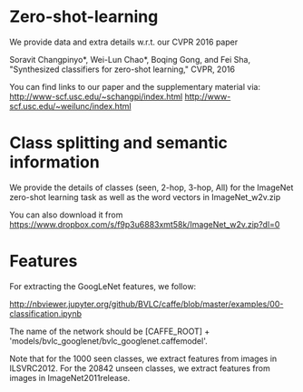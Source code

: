 # Zero-shot-learning
We provide data and extra details w.r.t. our CVPR 2016 paper

Soravit Changpinyo*, Wei-Lun Chao*, Boqing Gong, and Fei Sha, "Synthesized classifiers for zero-shot learning," CVPR, 2016

You can find links to our paper and the supplementary material via:
http://www-scf.usc.edu/~schangpi/index.html
http://www-scf.usc.edu/~weilunc/index.html

# Class splitting and semantic information
We provide the details of classes (seen, 2-hop, 3-hop, All) for the ImageNet zero-shot learning task as well as the word vectors in ImageNet_w2v.zip

You can also download it from https://www.dropbox.com/s/f9p3u6883xmt58k/ImageNet_w2v.zip?dl=0

# Features
For extracting the GoogLeNet features, we follow:

http://nbviewer.jupyter.org/github/BVLC/caffe/blob/master/examples/00-classification.ipynb

The name of the network should be [CAFFE_ROOT] + 'models/bvlc_googlenet/bvlc_googlenet.caffemodel'.

Note that for the 1000 seen classes, we extract features from images in ILSVRC2012. For the 20842 unseen classes, we extract features from images in ImageNet2011release.
